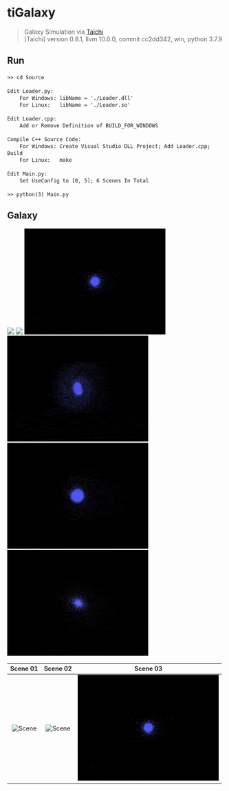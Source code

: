 # tiGalaxy
> Galaxy Simulation via [Taichi](https://taichi.graphics/)  
> [Taichi] version 0.8.1, llvm 10.0.0, commit cc2dd342, win, python 3.7.9

## Run
```
>> cd Source

Edit Loader.py:
    For Windows: libName = './Loader.dll'
    For Linux:   libName = './Loader.so'

Edit Loader.cpp:
    Add or Remove Definition of BUILD_FOR_WINDOWS

Compile C++ Source Code:
    For Windows: Create Visual Studio DLL Project; Add Loader.cpp; Build
    For Linux:   make

Edit Main.py:
    Set UseConfig to [0, 5]; 6 Scenes In Total

>> python(3) Main.py
```

## Galaxy
<p>
<img src="readMe/Scene_01.gif" height="246" />
<img src="readMe/Scene_02.gif" height="246" />
<img src="readMe/Scene_03.gif" height="246" />
<img src="readMe/Scene_04.gif" height="246" />
<img src="readMe/Scene_05.gif" height="246" />
<img src="readMe/Scene_06.gif" height="246" />
</p>

| Scene 01 | Scene 02 | Scene 03 |
:-:|:-:|:-:
| ![Scene](readMe/Scene_01.gif) | ![Scene](readMe/Scene_02.gif) | ![Scene](readMe/Scene_03.gif) |
